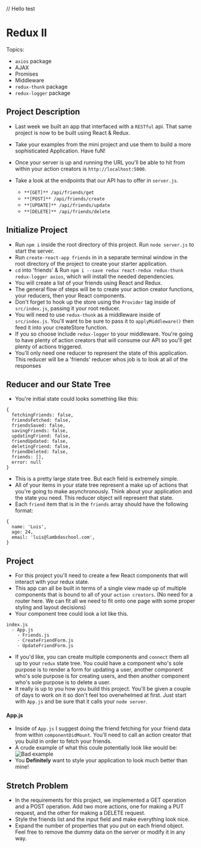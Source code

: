 // Hello test

# Redux II

Topics:

* `axios` package
* AJAX
* Promises
* Middleware
* `redux-thunk` package
* `redux-logger` package

## Project Description

* Last week we built an app that interfaced with a `RESTful` api. That same project is now to be built using React & Redux.
* Take your examples from the mini project and use them to build a more sophisticated Application. Have fuN!
* Once your server is up and running the URL you'll be able to hit from within your action creators is `http://localhost:5000`.
* Take a look at the endpoints that our API has to offer in `server.js`.

  * `**[GET]** /api/friends/get`
  * `**[POST]** /api/friends/create`
  * `**[UPDATE]** /api/friends/update`
  * `**[DELETE]** /api/friends/delete`

## Initialize Project

* Run `npm i` inside the root directory of this project. Run `node server.js` to start the server.
* Run `create-react-app friends` in in a separate terminal window in the root directory of the project to create your starter application.
* `cd` into 'friends' & Run `npm i --save redux react-redux redux-thunk redux-logger axios`, which will install the needed dependencies.
* You will create a list of your friends using React and Redux.
* The general flow of steps will be to create your action creator functions, your reducers, then your React components.
* Don't forget to hook up the store using the `Provider` tag inside of `src/index.js`, passing it your root reducer.
* You will need to use `redux-thunk` as a middleware inside of `src/index.js`. You'll want to be sure to pass it to `applyMiddleware()` then feed it into your createStore function.
* If you so choose include `redux-logger` to your middleware. You're going to have plenty of action creators that will consume our API so you'll get plenty of actions triggered.
* You'll only need one reducer to represent the state of this application. This reducer will be a 'friends' reducer whos job is to look at all of the responses

## Reducer and our State Tree

* You're initial state could looks something like this:

```
{
  fetchingFriends: false,
  friendsFetched: false,
  friendsSaved: false,
  savingFriends: false,
  updatingFriend: false,
  friendUpdated: false,
  deletingFriend: false,
  friendDeleted: false,
  friends: [],
  error: null
}
```

* This is a pretty large state tree. But each field is extremely simple.
* All of your items in your state tree represent a make up of actions that you're going to make asynchronously. Think about your application and the state you need. This reducer object will represent that state.
* Each `friend` item that is in the `friends` array should have the following format:

```
{
  name: 'Luis',
  age: 24,
  email: 'luis@lambdaschool.com',
}
```

## Project

* For this project you'll need to create a few React components that will interact with your redux state.
* This app can all be built in terms of a single view made up of multiple components that is bound to all of your `action creators`. (No need for a router here. We can fit all we need to fit onto one page with some proper styling and layout decisions)
* Your component tree could look a lot like this.

```
index.js
  - App.js
    - Friends.js
    - CreateFriendForm.js
    - UpdateFriendForm.js
```

* If you'd like, you can create multiple components and `connect` them all up to your `redux` state tree. You could have a component who's sole purpose is to render a form for updating a user, another component who's sole purpose is for creating users, and then another component who's sole purpose is to delete a user.
* It really is up to you how you build this project. You'll be given a couple of days to work on it so don't feel too overwhelmed at first. Just start with `App.js` and be sure that it calls your `node server`.

#### App.js

* Inside of `App.js` I suggest doing the friend fetching for your friend data from within `componentDidMount`. You'll need to call an action creator that you build in order to fetch your friends.
* A crude example of what this coule potentially look like would be:
  ![Bad example](https://image.ibb.co/hpg7gw/Screen_Shot_2018_01_24_at_1_07_21_PM.png)
* You **Definitely** want to style your application to look much better than mine!

## Stretch Problem

* In the requirements for this project, we implemented a GET operation and a POST operation. Add two more actions, one for making a PUT request, and the other for making a DELETE request.
* Style the friends list and the input field and make everything look nice.
* Expand the number of properties that you put on each friend object. Feel free to remove the dummy data on the server or modify it in any way.
